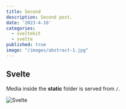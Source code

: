 ```yaml
---
title: Second
description: Second post.
date: '2023-4-16'
categories:
  - sveltekit
  - svelte
published: true
image: "/images/abstract-1.jpg"
---
```


## Svelte

Media inside the **static** folder is served from `/`.

![Svelte](favicon.png)
